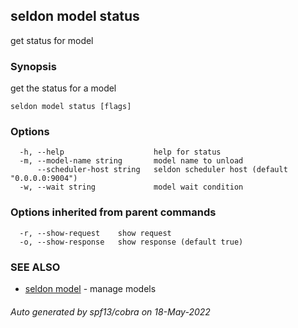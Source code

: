 ## seldon model status

get status for model

### Synopsis

get the status for a model

```
seldon model status [flags]
```

### Options

```
  -h, --help                    help for status
  -m, --model-name string       model name to unload
      --scheduler-host string   seldon scheduler host (default "0.0.0.0:9004")
  -w, --wait string             model wait condition
```

### Options inherited from parent commands

```
  -r, --show-request    show request
  -o, --show-response   show response (default true)
```

### SEE ALSO

* [seldon model](seldon_model.md)	 - manage models

###### Auto generated by spf13/cobra on 18-May-2022
